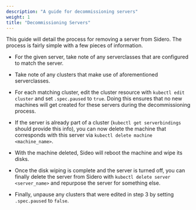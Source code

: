 ```yaml
---
description: "A guide for decommissioning servers"
weight: 1
title: "Decommissioning Servers"
---
```


This guide will detail the process for removing a server from Sidero.
The process is fairly simple with a few pieces of information.

- For the given server, take note of any serverclasses that are configured to match the server.

- Take note of any clusters that make use of aforementioned serverclasses.

- For each matching cluster, edit the cluster resource with `kubectl edit cluster` and set `.spec.paused` to `true`.
  Doing this ensures that no new machines will get created for these servers during the decommissioning process.

- If the server is already part of a cluster (`kubectl get serverbindings` should provide this info), you can now delete the machine that corresponds with this server via `kubectl delete machine <machine_name>`.

- With the machine deleted, Sideo will reboot the machine and wipe its disks.

- Once the disk wiping is complete and the server is turned off, you can finally delete the server from Sidero with `kubectl delete server <server_name>` and repurpose the server for something else.

- Finally, unpause any clusters that were edited in step 3 by setting `.spec.paused` to `false`.
